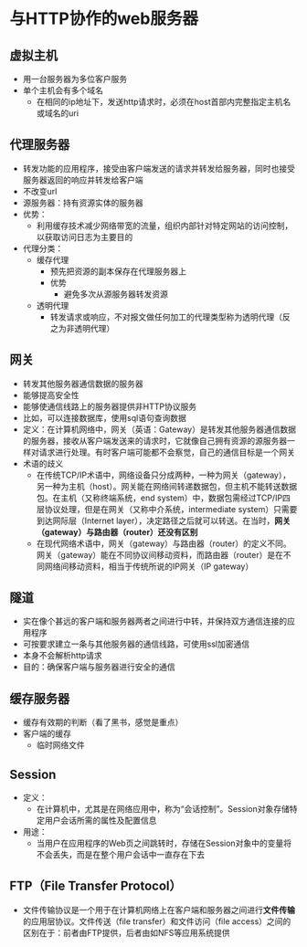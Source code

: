 # 与HTTP协作的web服务器

## 虚拟主机

- 用一台服务器为多位客户服务
- 单个主机会有多个域名
  - 在相同的ip地址下，发送http请求时，必须在host首部内完整指定主机名或域名的uri





## 代理服务器

- 转发功能的应用程序，接受由客户端发送的请求并转发给服务器，同时也接受服务器返回的响应并转发给客户端
- 不改变url
- 源服务器：持有资源实体的服务器
- 优势：
  - 利用缓存技术减少网络带宽的流量，组织内部针对特定网站的访问控制，以获取访问日志为主要目的
- 代理分类：
  - 缓存代理
    - 预先把资源的副本保存在代理服务器上
    - 优势
      - 避免多次从源服务器转发资源
  - 透明代理
    - 转发请求或响应，不对报文做任何加工的代理类型称为透明代理（反之为非透明代理）



## 网关

- 转发其他服务器通信数据的服务器
- 能够提高安全性
- 能够使通信线路上的服务器提供非HTTP协议服务
- 比如，可以连接数据库，使用sql语句查询数据
- 定义：在计算机网络中，网关（英语：Gateway）是转发其他服务器通信数据的服务器，接收从客户端发送来的请求时，它就像自己拥有资源的源服务器一样对请求进行处理。有时客户端可能都不会察觉，自己的通信目标是一个网关
- 术语的歧义
  - 在传统TCP/IP术语中，网络设备只分成两种，一种为网关（gateway），另一种为主机（host）。网关能在网络间转递数据包，但主机不能转送数据包。在主机（又称终端系统，end system）中，数据包需经过TCP/IP四层协议处理，但是在网关（又称中介系统，intermediate system）只需要到达网际层（Internet layer），决定路径之后就可以转送。在当时，**网关（gateway）与路由器（router）还没有区别**
  - 在现代网络术语中，网关（gateway）与路由器（router）的定义不同。网关（gateway）能在不同协议间移动资料，而路由器（router）是在不同网络间移动资料，相当于传统所说的IP网关（IP gateway）



## 隧道

- 实在像个甚远的客户端和服务器两者之间进行中转，并保持双方通信连接的应用程序
- 可按要求建立一条与其他服务器的通信线路，可使用ssl加密通信
- 本身不会解析http请求
- 目的：确保客户端与服务器进行安全的通信



## 缓存服务器

- 缓存有效期的判断（看了黑书，感觉是重点）
- 客户端的缓存
  - 临时网络文件



## Session

- 定义：
  - 在计算机中，尤其是在网络应用中，称为“会话控制”。Session对象存储特定用户会话所需的属性及配置信息
- 用途：
  - 当用户在应用程序的Web页之间跳转时，存储在Session对象中的变量将不会丢失，而是在整个用户会话中一直存在下去



## FTP（File Transfer Protocol）

- 文件传输协议是一个用于在计算机网络上在客户端和服务器之间进行**文件传输**的应用层协议。文件传送（file transfer）和文件访问（file access）之间的区别在于：前者由FTP提供，后者由如NFS等应用系统提供

